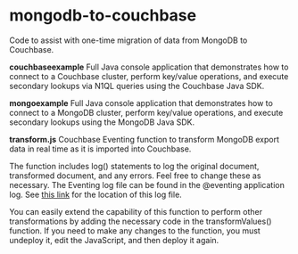 # mongodb-to-couchbase
Code to assist with one-time migration of data from MongoDB to Couchbase.

**couchbaseexample**
Full Java console application that demonstrates how to connect to a Couchbase cluster, perform key/value operations, and execute secondary lookups via N1QL queries using the Couchbase Java SDK.

**mongoexample**
Full Java console application that demonstrates how to connect to a MongoDB cluster, perform key/value operations, and execute secondary lookups using the MongoDB Java SDK.

**transform.js**
Couchbase Eventing function to transform MongoDB export data in real time as it is imported into Couchbase.

The function includes log() statements to log the original document, transformed document, and any errors. Feel free to change these as necessary. The Eventing log file can be found in the @eventing application log. See [this link](https://docs.couchbase.com/server/6.0/manage/manage-logging/manage-logging.html#logging_overview) for the location of this log file.

You can easily extend the capability of this function to perform other transformations by adding the necessary code in the transformValues() function. If you need to make any changes to the function, you must undeploy it, edit the JavaScript, and then deploy it again.
